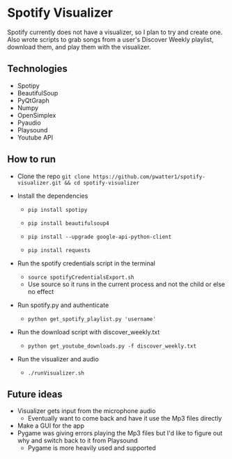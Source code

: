 # Spotify Visualizer

Spotify currently does not have a visualizer, so I plan to try and create one. <br/>
Also wrote scripts to grab songs from a user's Discover Weekly playlist, download them, and play them with the visualizer.

## Technologies
- Spotipy
- BeautifulSoup
- PyQtGraph
- Numpy 
- OpenSimplex
- Pyaudio
- Playsound
- Youtube API

## How to run
- Clone the repo `git clone https://github.com/pwatter1/spotify-visualizer.git && cd spotify-visualizer`
- Install the dependencies
	- `pip install spotipy`

	- `pip install beautifulsoup4`

	- `pip install --upgrade google-api-python-client`

	- `pip install requests`

- Run the spotify credentials script in the terminal
	- `source spotifyCredentialsExport.sh`
	- Use source so it runs in the current process and not the child or else no effect
- Run spotify.py and authenticate 
	- `python get_spotify_playlist.py 'username'`
- Run the download script with discover_weekly.txt
	- `python get_youtube_downloads.py -f discover_weekly.txt`
- Run the visualizer and audio
	- `./runVisualizer.sh`
	
## Future ideas
- Visualizer gets input from the microphone audio
	- Eventually want to come back and have it use the Mp3 files directly
- Make a GUI for the app
- Pygame was giving errors playing the Mp3 files but I'd like to figure out why and switch back to it from Playsound
	- Pygame is more heavily used and supported
